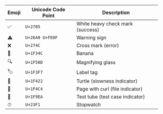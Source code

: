  | Emoji | Unicode Code Point | Description                             | 
 |-------|---------------------|----------------------------------------|
 | ✅    | `U+2705`            | White heavy check mark (success)       | 
 | ⚠️     | `U+26A0 U+FE0F`     | Warning sign                           | 
 | ❌    | `U+274C`            | Cross mark (error)                     | 
 | 🍌    | `U+1F34C`           | Banana                                 |
 | 🔍    | `U+1F50D`           | Magnifying glass                       |
 | 🏷    | `U+1F3F7`           | Label tag                              | 
 | 🐢    | `U+1F422`           | Turtle (slowness indicator)            | 
 | 📄    | `U+1F4C4`           | Page with curl (file indicator)        | 
 | 🧪    | `U+1F9EA`           | Test tube (test case indicator)        | 
 | ⏱    | `U+23F1`            | Stopwatch                              |
